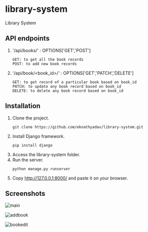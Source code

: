 # library-system
Library System

## API endpoints
1. '/api/books/' : OPTIONS['GET','POST']

    ```
    GET: to get all the book records
    POST: to add new book records
    ```
    
2. '/api/book/<book_id>/' : OPTIONS['GET','PATCH','DELETE']

    ```
    GET: to get record of a particular book based on book_id
    PATCH: to update any book record based on book_id
    DELETE: to delete any book record based on book_id
    ```

## Installation
1. Clone the project.
   ```
   git clone https://github.com/eknathyadav/library-system.git
   ```
2. Install Django framework.
   ```
   pip install django
   ```
3. Access the library-system folder.
4. Run the server.
   ```
   python manage.py runserver
   ```
5. Copy http://127.0.0.1:8000/ and paste it on your browser.

## Screenshots

![main](https://user-images.githubusercontent.com/48616375/175518911-3ceb0167-827b-4a92-97cf-b5198e716840.PNG)

![addbook](https://user-images.githubusercontent.com/48616375/175518959-a2bc64ff-281c-4e3a-87d4-f5692d181507.PNG)

![bookedit](https://user-images.githubusercontent.com/48616375/175518970-c5873b55-a309-41e9-b371-386a5957f8af.PNG)


